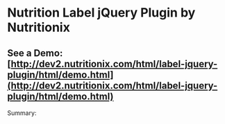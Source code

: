 # Nutrition Label jQuery Plugin by Nutritionix

See a Demo: [http://dev2.nutritionix.com/html/label-jquery-plugin/html/demo.html](http://dev2.nutritionix.com/html/label-jquery-plugin/html/demo.html)
---

Summary: 
